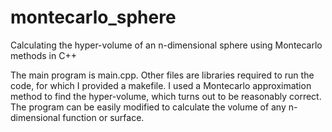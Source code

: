 # montecarlo_sphere
Calculating the hyper-volume of an n-dimensional sphere using Montecarlo methods in C++

The main program is main.cpp. Other files are libraries required to run the code, for which I provided a makefile.
I used a Montecarlo approximation method to find the hyper-volume, which turns out to be reasonably correct. The program can be easily modified to calculate the volume of any n-dimensional function or surface. 
